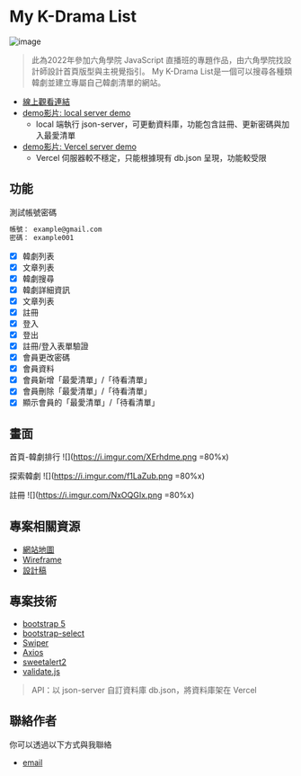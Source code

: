 # My K-Drama List
![image](https://user-images.githubusercontent.com/29305653/212081156-e7742dba-830a-4c5f-902f-315e175ba9ce.png)
> 此為2022年參加六角學院 JavaScript 直播班的專題作品，由六角學院找設計師設計首頁版型與主視覺指引。
> My K-Drama List是一個可以搜尋各種類韓劇並建立專屬自己韓劇清單的網站。

- [線上觀看連結](https://linyawun.github.io/My-K-Drama-List/)
- [demo影片: local server demo](https://youtu.be/Jw0OkDjDUtY)
  - local 端執行 json-server，可更動資料庫，功能包含註冊、更新密碼與加入最愛清單
- [demo影片: Vercel server demo](https://youtu.be/GNeKoai9Npg)
  - Vercel 伺服器較不穩定，只能根據現有 db.json 呈現，功能較受限
  
## 功能
測試帳號密碼
```bash
帳號： example@gmail.com
密碼： example001
```

- [x] 韓劇列表
- [x] 文章列表
- [x] 韓劇搜尋
- [x] 韓劇詳細資訊
- [x] 文章列表
- [x] 註冊
- [x] 登入
- [x] 登出
- [x] 註冊/登入表單驗證
- [x] 會員更改密碼
- [x] 會員資料
- [x] 會員新增「最愛清單」/「待看清單」
- [x] 會員刪除「最愛清單」/「待看清單」
- [x] 顯示會員的「最愛清單」/「待看清單」

## 畫面
首頁-韓劇排行
![](https://i.imgur.com/XErhdme.png =80%x)

探索韓劇
![](https://i.imgur.com/f1LaZub.png =80%x)

註冊
![](https://i.imgur.com/NxOQGIx.png =80%x)

## 專案相關資源
- [網站地圖](https://whimsical.com/AvxrPGndY3A3k55WpPFwvo)
- [Wireframe](https://whimsical.com/8yLgbAJ3MfCpZCAnXuDXHW)
- [設計稿](https://www.figma.com/file/9KJWTbcPojykWf5LrUce0a/%E9%9F%93%E5%8A%87%E8%92%90%E9%9B%86%E7%B6%B2?node-id=0%3A1)

## 專案技術
- [bootstrap 5](https://getbootstrap.com/docs/5.0/getting-started/introduction/)
- [bootstrap-select](https://developer.snapappointments.com/bootstrap-select/)
- [Swiper](https://swiperjs.com/)
- [Axios](https://axios-http.com/)
- [sweetalert2](https://sweetalert2.github.io/)
- [validate.js](https://validatejs.org/)

> API：以 json-server 自訂資料庫 db.json，將資料庫架在 Vercel

## 聯絡作者
你可以透過以下方式與我聯絡
- [email](linyawun031@gmail.com)
